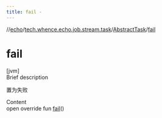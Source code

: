 ```yaml
---
title: fail -
---
```

//[echo](../../index.md)/[tech.whence.echo.job.stream.task](../index.md)/[AbstractTask](index.md)/[fail](fail.md)



# fail  
[jvm]  
Brief description  


置为失败

  
Content  
open override fun [fail](fail.md)()  



